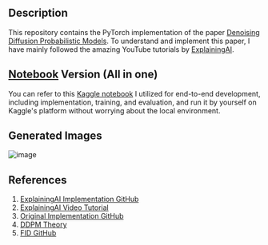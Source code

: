 ## Description

This repository contains the PyTorch implementation of the paper [Denoising Diffusion Probabilistic Models](https://arxiv.org/abs/2006.11239). To understand and implement this paper, I have mainly followed the amazing YouTube tutorials by [ExplainingAI](https://www.youtube.com/watch?v=vu6eKteJWew&t=330s).

## [Notebook](https://github.com/Cranjis-McB/Diffusion-Models/tree/main/Denoising%20Diffusion%20Probabilistic%20Models/notebook) Version (All in one)

You can refer to this [Kaggle notebook](https://www.kaggle.com/code/vikramsandu/ddpm-from-scratch-in-pytorch?rvi=1) I utilized for end-to-end development, including implementation, training, and evaluation, and run it by yourself on Kaggle's platform without worrying about the local environment.

## Generated Images
![image](https://github.com/Cranjis-McB/Diffusion-Models/assets/82195207/c5533deb-b871-4712-b863-6a2d79bf1788)

## References

1. [ExplainingAI Implementation GitHub](https://github.com/explainingai-code/DDPM-Pytorch/tree/main)
2. [ExplainingAI Video Tutorial](https://www.youtube.com/watch?v=vu6eKteJWew&t=330s)
3. [Original Implementation GitHub](https://github.com/hojonathanho/diffusion/tree/master)
4. [DDPM Theory](https://github.com/Cranjis-McB/Diffusion-Models/blob/main/Denoising%20Diffusion%20Probabilistic%20Models/theory/theory.ipynb)
5. [FID GitHub](https://github.com/mseitzer/pytorch-fid/tree/master)


